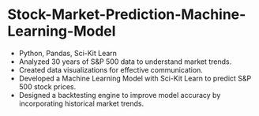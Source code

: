 # Stock-Market-Prediction-Machine-Learning-Model
- Python, Pandas, Sci-Kit Learn
- Analyzed 30 years of S&P 500 data to understand market trends.
- Created data visualizations for effective communication.
- Developed a Machine Learning Model with Sci-Kit Learn to predict S&P 500 stock prices.
- Designed a backtesting engine to improve model accuracy by incorporating historical market trends.
